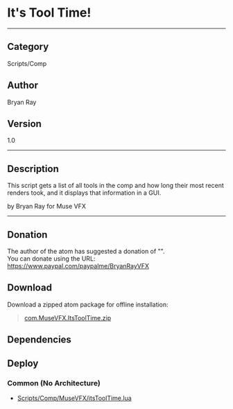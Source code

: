 # It's Tool Time!
___

## Category
Scripts/Comp

## Author
Bryan Ray

## Version
1.0

___

## Description
<p>This script gets a list of all tools in the comp and how long their most recent renders took, and it displays that information in a GUI.</p>

by Bryan Ray for Muse VFX

___

## Donation
The author of the atom has suggested a donation of "".  
You can donate using the URL: <a href="https://www.paypal.com/paypalme/BryanRayVFX">https://www.paypal.com/paypalme/BryanRayVFX</a>
## Download

Download a zipped atom package for offline installation:
> [com.MuseVFX.ItsToolTime.zip](https://gitlab.com/WeSuckLess/Reactor/-/archive/master/Reactor-master.zip?path=Atoms/com.MuseVFX.ItsToolTime)  

## Dependencies

## Deploy

### Common (No Architecture)

<ul>
<li><a href="https://gitlab.com/WeSuckLess/Reactor/-/blob/master/Atoms/com.MuseVFX.ItsToolTime/Scripts/Comp/MuseVFX/itsToolTime.lua?ref_type=heads">Scripts/Comp/MuseVFX/itsToolTime.lua</a></li>
</ul>
